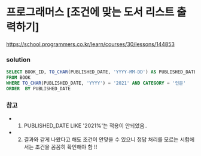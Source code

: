 # 프로그래머스 [조건에 맞는 도서 리스트 출력하기]
https://school.programmers.co.kr/learn/courses/30/lessons/144853

### solution
```SQL
SELECT BOOK_ID, TO_CHAR(PUBLISHED_DATE, 'YYYY-MM-DD') AS PUBLISHED_DATE
FROM BOOK
WHERE TO_CHAR(PUBLISHED_DATE, 'YYYY') = '2021' AND CATEGORY = '인문'
ORDER  BY PUBLISHED_DATE
```

### 참고
- 1. PUBLISHED_DATE LIKE '2021%'는 적용이 안되었음..
- 2. 결과와 같게 나왔다고 해도 조건이 안맞을 수 있으니 정답 처리를  모르는 시험에서는 조건을 꼼꼼히 확인해야 함 !!